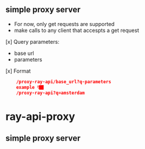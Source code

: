 ## simple proxy server

- For now, only get requests are supported
- make calls to any client that accespts a get request

[x] Query parameters:
- base url
- parameters

[x] Format 
```json
    /proxy-ray-api/base_url?q-parameters
    example 👇🏾
    /proxy-ray-api?q=amsterdam
```
# ray-api-proxy
## simple proxy server
